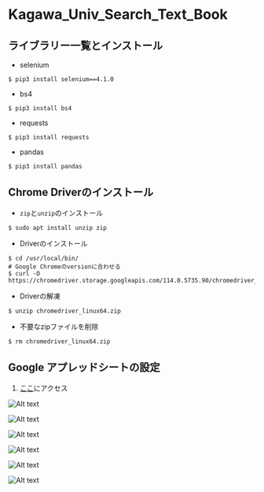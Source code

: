 # Kagawa_Univ_Search_Text_Book

## ライブラリー一覧とインストール

* selenium
```shell
$ pip3 install selenium==4.1.0
```

* bs4
```shell
$ pip3 install bs4
```

* requests
```shell
$ pip3 install requests
```

* pandas
```shell
$ pip3 install pandas
```

## Chrome Driverのインストール

* `zip`と`unzip`のインストール
```shell
$ sudo apt install unzip zip
```

* Driverのインストール
```shell
$ cd /usr/local/bin/
# Google Chromeのversionに合わせる
$ curl -O https://chromedriver.storage.googleapis.com/114.0.5735.90/chromedriver_linux64.zip
```

* Driverの解凍
```shell
$ unzip chromedriver_linux64.zip
```

* 不要なzipファイルを削除
```shell
$ rm chromedriver_linux64.zip
```

## Google アプレッドシートの設定

1. [ここ](https://console.developers.google.com/)にアクセス

![Alt text](image.png)

![Alt text](image-1.png)

![Alt text](image-2.png)

![Alt text](image-3.png)

![Alt text](image-4.png)

![Alt text](image-5.png)
